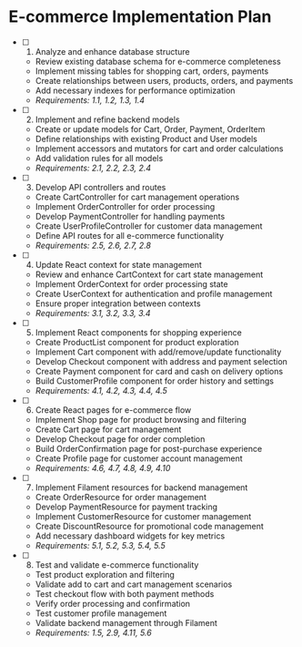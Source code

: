 # E-commerce Implementation Plan

- [ ] 1. Analyze and enhance database structure
  - Review existing database schema for e-commerce completeness
  - Implement missing tables for shopping cart, orders, payments
  - Create relationships between users, products, orders, and payments
  - Add necessary indexes for performance optimization
  - _Requirements: 1.1, 1.2, 1.3, 1.4_

- [ ] 2. Implement and refine backend models
  - Create or update models for Cart, Order, Payment, OrderItem
  - Define relationships with existing Product and User models
  - Implement accessors and mutators for cart and order calculations
  - Add validation rules for all models
  - _Requirements: 2.1, 2.2, 2.3, 2.4_

- [ ] 3. Develop API controllers and routes
  - Create CartController for cart management operations
  - Implement OrderController for order processing
  - Develop PaymentController for handling payments
  - Create UserProfileController for customer data management
  - Define API routes for all e-commerce functionality
  - _Requirements: 2.5, 2.6, 2.7, 2.8_

- [ ] 4. Update React context for state management
  - Review and enhance CartContext for cart state management
  - Implement OrderContext for order processing state
  - Create UserContext for authentication and profile management
  - Ensure proper integration between contexts
  - _Requirements: 3.1, 3.2, 3.3, 3.4_

- [ ] 5. Implement React components for shopping experience
  - Create ProductList component for product exploration
  - Implement Cart component with add/remove/update functionality
  - Develop Checkout component with address and payment selection
  - Create Payment component for card and cash on delivery options
  - Build CustomerProfile component for order history and settings
  - _Requirements: 4.1, 4.2, 4.3, 4.4, 4.5_

- [ ] 6. Create React pages for e-commerce flow
  - Implement Shop page for product browsing and filtering
  - Create Cart page for cart management
  - Develop Checkout page for order completion
  - Build OrderConfirmation page for post-purchase experience
  - Create Profile page for customer account management
  - _Requirements: 4.6, 4.7, 4.8, 4.9, 4.10_

- [ ] 7. Implement Filament resources for backend management
  - Create OrderResource for order management
  - Develop PaymentResource for payment tracking
  - Implement CustomerResource for customer management
  - Create DiscountResource for promotional code management
  - Add necessary dashboard widgets for key metrics
  - _Requirements: 5.1, 5.2, 5.3, 5.4, 5.5_

- [ ] 8. Test and validate e-commerce functionality
  - Test product exploration and filtering
  - Validate add to cart and cart management scenarios
  - Test checkout flow with both payment methods
  - Verify order processing and confirmation
  - Test customer profile management
  - Validate backend management through Filament
  - _Requirements: 1.5, 2.9, 4.11, 5.6_